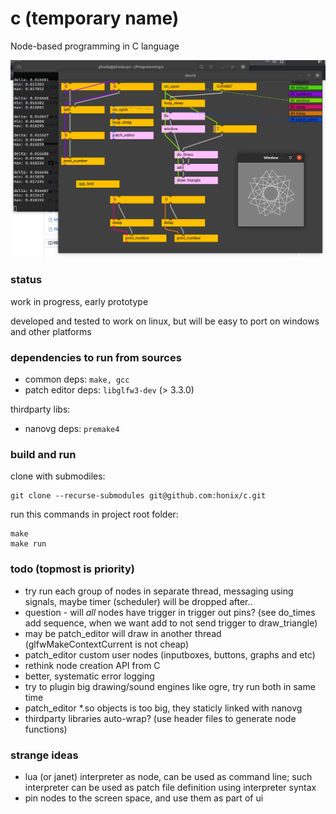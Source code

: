 # c (temporary name)
Node-based programming in C language

![](docs/Screenshot%20from%202020-06-06%2014-01-28.png)

### status
work in progress, early prototype

developed and tested to work on linux, but will be easy to port on windows and other platforms

### dependencies to run from sources

- common deps: ```make, gcc```
- patch editor deps: ```libglfw3-dev``` (> 3.3.0)

thirdparty libs:
- nanovg deps: ```premake4```

### build and run
clone with submodiles:
```
git clone --recurse-submodules git@github.com:honix/c.git
```
run this commands in project root folder:
```
make
make run
```

### todo (topmost is priority)
- try run each group of nodes in separate thread, messaging using signals, maybe timer (scheduler) will be dropped after..
- question - will _all_ nodes have trigger in trigger out pins? (see do_times add sequence, when we want add to not send trigger to draw_triangle)
- may be patch_editor will draw in another thread (glfwMakeContextCurrent is not cheap)
- patch_editor custom user nodes (inputboxes, buttons, graphs and etc)
- rethink node creation API from C
- better, systematic error logging
- try to plugin big drawing/sound engines like ogre, try run both in same time
- patch_editor *.so objects is too big, they staticly linked with nanovg
- thirdparty libraries auto-wrap? (use header files to generate node functions)

### strange ideas
- lua (or janet) interpreter as node, can be used as command line; such interpreter can be used as patch file definition using interpreter syntax
- pin nodes to the screen space, and use them as part of ui
